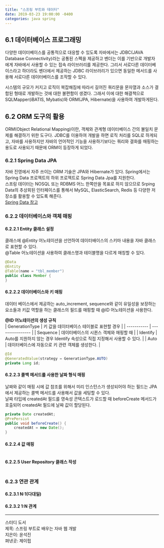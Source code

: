 ```yaml
---
title: "스프링 부트와 데이터"
date: 2019-03-23 19:00:00 -0400
categories: java spring
---
```


## 6.1 데이터베이스 프로그래밍

다양한 데이터베이스를 공통적으로 대응할 수 있도록 자바에서는 JDBC(JAVA Database Connectivity)라는 공통된 스펙을 제공하고 벤더는 이를 기반으로 개발자에게 자바에서 사용할 수 있는 접속 라이브러리를 제공한다. 그리서 서로다른 데이터베이스라고 하더라도 벤더에서 제공하는 JDBC 라이브러리가 있으면 동일한 메서드를 사용해 서로다른 데이터베이스를 조작할 수 있다.

시스템의 규모가 커지고 로직이 복잡해짐에 따라서 길어진 쿼리문을 문자열과 소스가 결합된 형태로 개발하는 것에 대한 불편함이 생겼다. 그래서 이에 대한 해결책으로 SQLMapper(iBATIS, Mybatis)와 ORM(JPA, Hibernate)을 사용하여 개발하게된다.

## 6.2 ORM 도구의 활용
ORM(Object Relational Mapping)이란, 객체와 관계형 데이터베이스 간의 불일치 문제를 해결하기 위한 도구다. JDBC를 이용하여 개발을 하면 로직 처리를 SQL로 하게되고, 자바를 사용하지만 자바의 언어적인 기능을 사용하기보다는 쿼리와 결화를 매핑하는 용도로 사용되기 때문에 ORM이 등장하게 되었다.

### 6.2.1 Spring Data JPA
자바 진영에서 자주 쓰이는 ORM 기술은 JPA와 Hibernate가 있다. Spring에서는 Spring Data 프로젝트의 하위 프로젝트로 Spring Data Jpa를 지원한다.  
스프링 데이터는 NOSQL 또는 RDBMS 어느 한쪽만을 목표로 하지 않으므로 Srping Data의 추상회된 인터페이스를 통해서 MySQL, ElasticSearch, Redis 등 다양한 저장소를 활용할 수 있도록 해준다.  
[Spring Data 참고](https://res.infoq.com/articles/spring-data-intro/en/resources/spring_data_overview_small.jpg)

### 6.2.2 데이터베이스와 객체 매핑

#### 6.2.2.1 Entity 클래스 설정
클래스에 @Entity 어노테이션을 선언하여 데이터배이스의 스키마 내용을 자바 클래스로 표현할 수 있다.  
@Table 어노테이션을 사용하여 클래스명과 테이블명을 다르게 매칭할 수 있다.  
```java
@Data
@Entity
@Table(name = "tbl_member")
public class Member {
}
```

#### 6.2.2.2 데이터베이스와 키 매핑
데이터 베이스에서 제공하는 auto_increment, sequence와 같이 유일성을 보장하는 요소들과 키값 역할을 하는 클래스의 필드를 매핑할 때 @ID 어노테이션을 사용한다.  


**@ID 어노테이션의 생성 규칙**  
| GenerationType | 키 값을 데이터베이스 테이블로 표현할 경우 |
| ----------- | ---------------- |
| Sequence | 데이터베이스의 시퀸스 객체와 매핑할 때 |
| Identify | Auto를 지원하지 않는 경우 Identify 속성으로 직접 지정해서 사용할 수 있다. |
| Auto | 데이터베이스에 자동으로 키 관련 객체를 생성한다. |

```java
@Id
@GeneratedValue(strategy = GenerationType.AUTO)
private Long id;
```

#### 6.2.2.3 콜백 메서드를 사용한 날짜 형식 매핑
날짜와 같이 매핑 시에 값 참조를 위해서 미리 인스턴스가 생성되어야 하는 필드는 JPA에서 제공하는 콜백 메서드를 사용해서 값을 세팅할 수 있다.  
날짜 타입에 createdAt 필드를 영속성 콘텍스트가 로드할 때 beforeCreate 메서드가 호출되어 createdAt 필드에 날짜 값이 할당된다.
```java
private Date createdAt;
@PrePersist
public void beforeCreate() {
    createdAt = new Date();
}
```
#### 6.2.2.4 값 매핑

```java
```
#### 6.2.2.5 User Repository 클래스 작성

```java
```

### 6.2.3 연관 관계

#### 6.2.3.1 N:1(다대일)

#### 6.2.3.2 1:N 관계



***

스터디 도서  
제목: 스프링 부트로 배우는 자바 웹 개발  
지은이: 윤석진  
펴낸곳: 제이펍 

